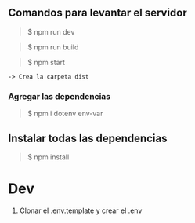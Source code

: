 

## Comandos para levantar el servidor

> $ npm run dev 

> $ npm run build

> $ npm start

    -> Crea la carpeta dist

### Agregar las dependencias

> $ npm i dotenv env-var


## Instalar todas las dependencias

> $ npm install


# Dev

1. Clonar el .env.template y crear el .env


